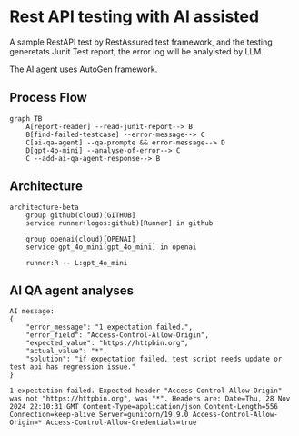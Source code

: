 # Rest API testing with AI assisted
A sample RestAPI test by RestAssured test framework, and the testing generetats Junit Test report, the error log will be analyisted by LLM.

The AI agent uses AutoGen framework.

## Process Flow
```mermaid
graph TB
    A[report-reader] --read-junit-report--> B
    B[find-failed-testcase] --error-message--> C
    C[ai-qa-agent] --qa-prompte && error-message--> D
    D[gpt-4o-mini] --analyse-of-error--> C
    C --add-ai-qa-agent-response--> B
```

## Architecture
```mermaid
architecture-beta
    group github(cloud)[GITHUB]
    service runner(logos:github)[Runner] in github

    group openai(cloud)[OPENAI]
    service gpt_4o_mini[gpt_4o_mini] in openai

    runner:R -- L:gpt_4o_mini
```

## AI QA agent analyses
```
AI message: 
{
    "error_message": "1 expectation failed.",
    "error_field": "Access-Control-Allow-Origin",
    "expected_value": "https://httpbin.org",
    "actual_value": "*",
    "solution": "if expectation failed, test script needs update or test api has regression issue."
} 

1 expectation failed. Expected header "Access-Control-Allow-Origin" was not "https://httpbin.org", was "*". Headers are: Date=Thu, 28 Nov 2024 22:10:31 GMT Content-Type=application/json Content-Length=556 Connection=keep-alive Server=gunicorn/19.9.0 Access-Control-Allow-Origin=* Access-Control-Allow-Credentials=true
```
